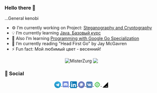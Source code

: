 ### Hello there 👋
...General kenobi
<!--
**MisterZurg/MisterZurg** is a ✨ _special_ ✨ repository because its `README.md` (this file) appears on your GitHub profile. 
-->

- ⚙️ I’m currently working on Project: [Steganography and Cryptography](https://hyperskill.org/projects/160?track=3)
- 💡 I’m currently learning [Java. Базовый курс](https://stepik.org/course/187/syllabus)
- 📘 Also I’m learning [Programming with Google Go Specialization](https://www.coursera.org/specializations/google-golang)
- 📖 I’m currently reading "Head First Go" by Jay McGavren
- ⚡ Fun fact: Мой любимый цвет - весенний!

<p align="center"> 
  <img align="center" src="https://github-readme-stats.vercel.app/api?username=MisterZurg&show_icons=true&theme=shades-of-purple" alt="MisterZurg" />
  <img align="center" src="https://github-readme-stats.vercel.app/api/top-langs/?username=MisterZurg&hide=html&theme=shades-of-purple&layout=compact">
</p>

### 💬 Social 
<p align="center">
  <a href="https://t.me/misterzurg">
    <img align="center" alt="Telegram chat" width="22px" src="https://raw.githubusercontent.com/MisterZurg/MisterZurg/main/resourses/telegram.svg" />
  </a>
  <a href="https://discord.gg/HruUqGwrkN">
    <img align="center" alt="Discord Server" width="22px" src="https://raw.githubusercontent.com/MisterZurg/MisterZurg/main/resourses/discord.svg" />
  </a>
  <a href="https://www.linkedin.com/in/misterzurg/">
    <img align="center" alt="LinkedIn page" width="22px" src="https://raw.githubusercontent.com/MisterZurg/MisterZurg/main/resourses/linkedin.svg" />
  </a>
  <a href="https://career.habr.com/misterzurg">
    <img align="center" alt="career habr" width="22px" src="https://raw.githubusercontent.com/MisterZurg/MisterZurg/main/resourses/career_habr.svg" />
  </a>
  <a href="https://vk.com/misterzurg">
    <img align="center" alt="@misterzurg" width="22px" src="https://raw.githubusercontent.com/MisterZurg/MisterZurg/main/resourses/vk.svg" />
  </a>
  <a href="https://stepik.org/users/37767932">
    <img align="center" alt="Stepik profile" width="22px" src="https://raw.githubusercontent.com/MisterZurg/MisterZurg/main/resourses/stepik.svg" />
  </a>
  <a href="https://hyperskill.org/profile/4247407">
  <img align="center" alt="Hyperskill profile" width="22px" src="https://raw.githubusercontent.com/MisterZurg/MisterZurg/main/resourses/hyperskill.svg" />
  </a>
</p>
